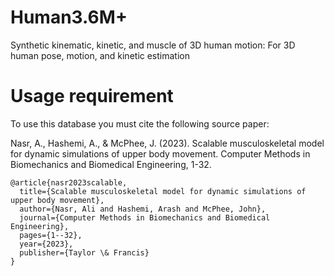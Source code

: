 # Human3.6M+
Synthetic kinematic, kinetic, and muscle of 3D human motion: For 3D human pose, motion, and kinetic estimation

# Usage requirement
To use this database you must cite the following source paper:

Nasr, A., Hashemi, A., & McPhee, J. (2023). Scalable musculoskeletal model for dynamic simulations of upper body movement. Computer Methods in Biomechanics and Biomedical Engineering, 1-32.

```
@article{nasr2023scalable,
  title={Scalable musculoskeletal model for dynamic simulations of upper body movement},
  author={Nasr, Ali and Hashemi, Arash and McPhee, John},
  journal={Computer Methods in Biomechanics and Biomedical Engineering},
  pages={1--32},
  year={2023},
  publisher={Taylor \& Francis} 
}
```
